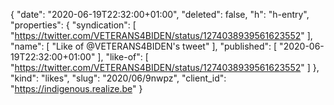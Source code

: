 {
  "date": "2020-06-19T22:32:00+01:00",
  "deleted": false,
  "h": "h-entry",
  "properties": {
    "syndication": [
      "https://twitter.com/VETERANS4BIDEN/status/1274038939561623552"
    ],
    "name": [
      "Like of @VETERANS4BIDEN's tweet"
    ],
    "published": [
      "2020-06-19T22:32:00+01:00"
    ],
    "like-of": [
      "https://twitter.com/VETERANS4BIDEN/status/1274038939561623552"
    ]
  },
  "kind": "likes",
  "slug": "2020/06/9nwpz",
  "client_id": "https://indigenous.realize.be"
}
